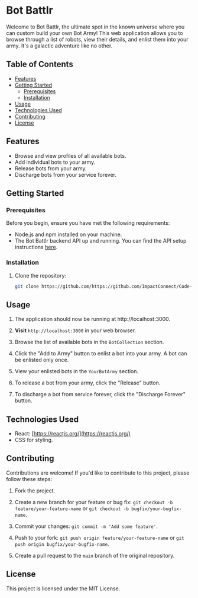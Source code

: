 # Bot Battlr

Welcome to Bot Battlr, the ultimate spot in the known universe where you can custom build your own Bot Army! This web application allows you to browse through a list of robots, view their details, and enlist them into your army. It's a galactic adventure like no other.

## Table of Contents

- [Features](#features)
- [Getting Started](#getting-started)
  - [Prerequisites](#prerequisites)
  - [Installation](#installation)
- [Usage](#usage)
- [Technologies Used](#technologies-used)
- [Contributing](#contributing)
- [License](#license)

## Features

- Browse and view profiles of all available bots.
- Add individual bots to your army.
- Release bots from your army.
- Discharge bots from your service forever.

## Getting Started

### Prerequisites

Before you begin, ensure you have met the following requirements:

- Node.js and npm installed on your machine.
- The Bot Battlr backend API up and running. You can find the API setup instructions [here](#link-to-backend-setup).

### Installation

1. Clone the repository:

   ```sh
   git clone https://github.com/https://github.com/ImpactConnect/Code-Challenge-Bot-Battlr.git
   ```

## Usage

1. The application should now be running at http://localhost:3000.

2. **Visit** `http://localhost:3000` in your web browser.

3. Browse the list of available bots in the `BotCollection` section.

4. Click the "Add to Army" button to enlist a bot into your army. A bot can be enlisted only once.

5. View your enlisted bots in the `YourBotArmy` section.

6. To release a bot from your army, click the "Release" button.

7. To discharge a bot from service forever, click the "Discharge Forever" button.

## Technologies Used

- React: [https://reactjs.org/](https://reactjs.org/)
- CSS for styling.

## Contributing

Contributions are welcome! If you'd like to contribute to this project, please follow these steps:

1. Fork the project.

2. Create a new branch for your feature or bug fix: `git checkout -b feature/your-feature-name` or `git checkout -b bugfix/your-bugfix-name`.

3. Commit your changes: `git commit -m 'Add some feature'`.

4. Push to your fork: `git push origin feature/your-feature-name` or `git push origin bugfix/your-bugfix-name`.

5. Create a pull request to the `main` branch of the original repository.

## License

This project is licensed under the MIT License.

